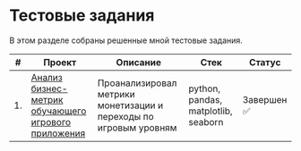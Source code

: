 # Тестовые задания
 
В этом разделе собраны решенные мной тестовые задания.

| #    | Проект                | Описание                                                     | Стек                                                         | Статус                                                         |
| ---- | ------------------------------------------------------------ | ------------------------------------------------------------ | ------------------------------------------------------------ | ------------------------------------------------------------ |
| 1.   | [Анализ бизнес-метрик обучающего игрового приложения](https://github.com/mechfil/test_tasks/tree/main/Product%20analyst%20test%20task) | Проанализировал метрики монетизации и переходы по игровым уровням | python, pandas,  matplotlib, seaborn      | Завершен ✅     |
